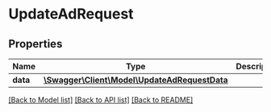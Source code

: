# UpdateAdRequest

## Properties
Name | Type | Description | Notes
------------ | ------------- | ------------- | -------------
**data** | [**\Swagger\Client\Model\UpdateAdRequestData**](UpdateAdRequestData.md) |  | [optional] 

[[Back to Model list]](../README.md#documentation-for-models) [[Back to API list]](../README.md#documentation-for-api-endpoints) [[Back to README]](../README.md)


